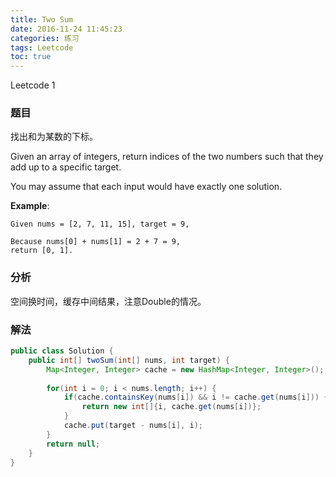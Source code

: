 ```yaml
---
title: Two Sum
date: 2016-11-24 11:45:23
categories: 练习
tags: Leetcode
toc: true
---
```


Leetcode 1

### 题目

找出和为某数的下标。

Given an array of integers, return indices of the two numbers such that they add up to a specific target.

You may assume that each input would have exactly one solution.

__Example__:

```
Given nums = [2, 7, 11, 15], target = 9,

Because nums[0] + nums[1] = 2 + 7 = 9,
return [0, 1].
```

### 分析

空间换时间，缓存中间结果，注意Double的情况。

### 解法

```java
public class Solution {
    public int[] twoSum(int[] nums, int target) {
        Map<Integer, Integer> cache = new HashMap<Integer, Integer>();
        
        for(int i = 0; i < nums.length; i++) {
            if(cache.containsKey(nums[i]) && i != cache.get(nums[i])) {
                return new int[]{i, cache.get(nums[i])};
            }
            cache.put(target - nums[i], i);
        }
        return null;
    }
}
```